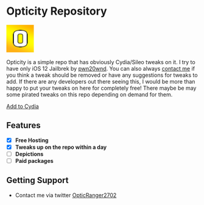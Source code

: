 # Opticity Repository

![Opticity Icon](https://raw.githubusercontent.com/Cvenos/opticity/master/CydiaIcon.png)

Opticity is a simple repo that has obviously Cydia/Sileo tweaks on it. I try to have only iOS 12 Jailbrek by [pwn20wnd](https://twitter.com/Pwn20wnd). You can also always [contact me](https://twitter.com/opticranger2702) if you think a tweak should be removed or have any suggestions for tweaks to add. If there are any developers out there seeing this, I would be more than happy to put your tweaks on here for completely free! There maybe be may some pirated tweaks on this repo depending on demand for them.

[Add to Cydia](cydia://url/https://cydia.saurik.com/api/share#?source=https://cvenos.github.io/opticity/)

## Features
- [x] **Free Hosting**
- [x] **Tweaks up on the repo within a day**
- [ ] **Depictions**
- [ ] **Paid packages**

## Getting Support
* Contact me via twitter [OpticRanger2702](https://twitter.com/opticranger2702)


